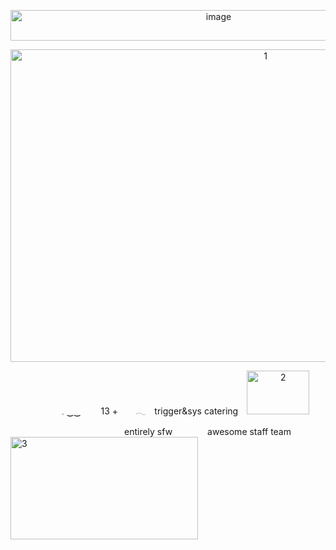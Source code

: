 <p align="center">
<img width="650" height="49" alt="image" src="https://github.com/user-attachments/assets/095a6a86-c657-4244-a462-d55fc5a4ffa0" />
</p>

<p align="center">
<img width="800" height="500" alt="1" src="https://github.com/user-attachments/assets/8ee2bd77-2c9f-4c7d-8369-e4f48b73b985" />
</p>

<p align="center">
    𓈒 ‿‿   13 +  𓂃 trigger&sys catering <img width="100" height="70" alt="2" src="https://github.com/user-attachments/assets/4e9020a1-61fc-41d0-869d-1cd077608fe9" />
  
             entirely sfw    awesome staff team   <img width="300" height="164" alt="3" src="https://github.com/user-attachments/assets/e3acef62-f85f-4b16-8f94-ce20d21138ff" />
</p>
